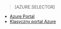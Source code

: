 > [AZURE.SELECTOR]
- [Azure Portal](../articles/storage/storage-create-storage-account.md)
- [Klasyczny portal Azure](../articles/storage/storage-create-storage-account-classic-portal.md)


<!--HONumber=Sep16_HO3-->


